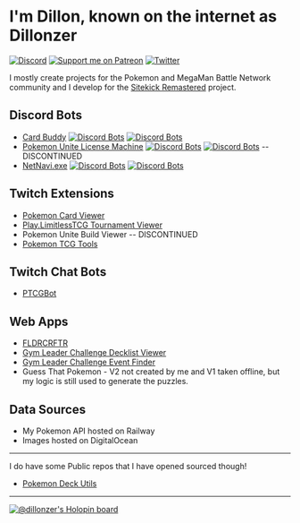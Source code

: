 # I'm Dillon, known on the internet as Dillonzer
[![Discord](https://img.shields.io/discord/642081591371497472.svg?label=&logo=discord&logoColor=ffffff&color=7389D8&labelColor=6A7EC2)](https://discord.gg/SqpJZn2)
[![Support me on Patreon](https://img.shields.io/endpoint.svg?url=https%3A%2F%2Fshieldsio-patreon.vercel.app%2Fapi%3Fusername%3Ddillonzer%26type%3Dpatrons&style=plastic)](https://patreon.com/dillonzer)
[![Twitter](https://img.shields.io/twitter/follow/dillonzer?style=social)](https://twitter.com/dillonzer)

I mostly create projects for the Pokemon and MegaMan Battle Network community and I develop for the [Sitekick Remastered](https://sitekickremastered.com/) project.

## Discord Bots
- [Card Buddy](https://top.gg/bot/642081991071891469) [![Discord Bots](https://top.gg/api/widget/status/642081991071891469.svg)](https://top.gg/bot/642081991071891469) [![Discord Bots](https://top.gg/api/widget/servers/642081991071891469.svg)](https://top.gg/bot/642081991071891469)
- [Pokemon Unite License Machine](https://top.gg/bot/867595735380918272) 
[![Discord Bots](https://top.gg/api/widget/status/867595735380918272.svg)](https://top.gg/bot/867595735380918272) [![Discord Bots](https://top.gg/api/widget/servers/867595735380918272.svg)](https://top.gg/bot/867595735380918272) -- DISCONTINUED
- [NetNavi.exe](https://top.gg/bot/1093221391765098567) [![Discord Bots](https://top.gg/api/widget/status/1093221391765098567.svg)](https://top.gg/bot/1093221391765098567) [![Discord Bots](https://top.gg/api/widget/servers/1093221391765098567.svg)](https://top.gg/bot/1093221391765098567)

## Twitch Extensions
- [Pokemon Card Viewer](https://dashboard.twitch.tv/extensions/nrrvpf717ckxt3g6k48vlbi7jonv8x)
- [Play.LimitlessTCG Tournament Viewer](https://dashboard.twitch.tv/extensions/xb61ayc9z654d0nomoe3z6eo7cglfh)
- Pokemon Unite Build Viewer -- DISCONTINUED
- [Pokemon TCG Tools](https://dashboard.twitch.tv/extensions/bf7z4pzhly2scjpl4py0iwzk0g0tu3)

## Twitch Chat Bots
- [PTCGBot](https://dillonzer.github.io/ptcgBot.html)

## Web Apps
- [FLDRCRFTR](https://dillonzer.github.io/folder_crafter.html)
- [Gym Leader Challenge Decklist Viewer](https://gymleaderchallenge.com/decklist-viewer/)
- [Gym Leader Challenge Event Finder](https://gymleaderchallenge.com/event-finder/)
- Guess That Pokemon - V2 not created by me and V1 taken offline, but my logic is still used to generate the puzzles.

## Data Sources
- My Pokemon API hosted on Railway
- Images hosted on DigitalOcean

------------
I do have some Public repos that I have opened sourced though!
- [Pokemon Deck Utils](https://dillonzer.github.io/Pokemon_Deck_Utils/index.html)

------------

[![@dillonzer's Holopin board](https://holopin.io/api/user/board?user=dillonzer)](https://holopin.io/@dillonzer)

